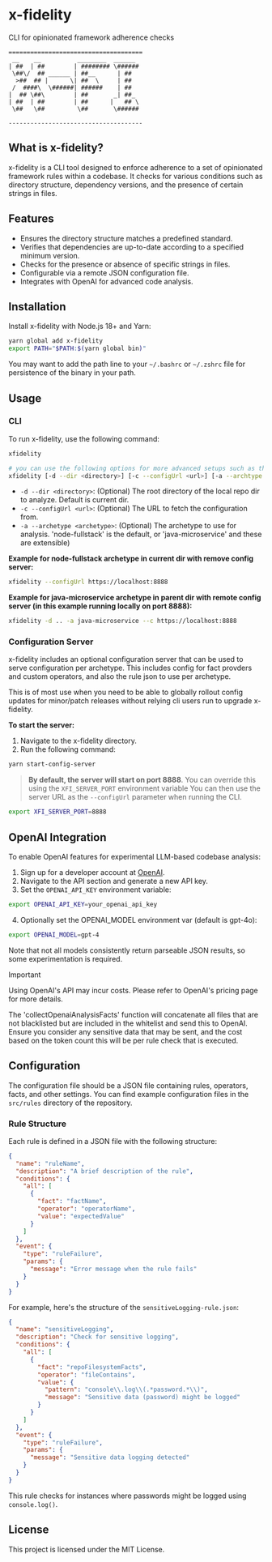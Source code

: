 # x-fidelity

CLI for opinionated framework adherence checks

```
=====================================
 __    __          ________  ______ 
| ##  | ##        | ######## \######
 \##\/  ## ______ | ##__      | ##  
  >##  ## |      \| ##  \     | ##  
 /  ####\  \######| ######    | ##  
|  ## \##\        | ##       _| ##_ 
| ##  | ##        | ##      |   ## \
 \##   \##         \##       \######
                               
-------------------------------------
```

## What is x-fidelity?

x-fidelity is a CLI tool designed to enforce adherence to a set of opinionated framework rules within a codebase. It checks for various conditions such as directory structure, dependency versions, and the presence of certain strings in files.

## Features

- Ensures the directory structure matches a predefined standard.
- Verifies that dependencies are up-to-date according to a specified minimum version.
- Checks for the presence or absence of specific strings in files.
- Configurable via a remote JSON configuration file.
- Integrates with OpenAI for advanced code analysis.

## Installation

Install x-fidelity with Node.js 18+ and Yarn:

```sh
yarn global add x-fidelity
export PATH="$PATH:$(yarn global bin)"
```

You may want to add the path line to your `~/.bashrc` or `~/.zshrc` file for persistence of the binary in your path.

## Usage

### CLI

To run x-fidelity, use the following command:

```sh
xfidelity

# you can use the following options for more advanced setups such as the remote config server
xfidelity [-d --dir <directory>] [-c --configUrl <url>] [-a --archtype <archetype>]
```

- `-d --dir <directory>`: (Optional) The root directory of the local repo dir to analyze.  Default is current dir.
- `-c --configUrl <url>`: (Optional) The URL to fetch the configuration from.
- `-a --archetype <archetype>`: (Optional) The archetype to use for analysis. 'node-fullstack' is the default, or 'java-microservice' and these are extensible)

**Example for node-fullstack archetype in current dir with remove config server:**

```sh
xfidelity --configUrl https://localhost:8888
```

**Example for java-microservice archetype in parent dir with remote config server (in this example running locally on port 8888):**

```sh
xfidelity -d .. -a java-microservice --c https://localhost:8888
```

### Configuration Server

x-fidelity includes an optional configuration server that can be used to serve configuration  per archetype.  This includes config for fact provders and custom operators, and also the rule json to use per archetype. 

This is of most use when you need to be able to globally rollout config updates for minor/patch releases without relying cli users run to upgrade x-fidelity.

**To start the server:**

1. Navigate to the x-fidelity directory.
2. Run the following command:

```sh
yarn start-config-server
```

> **By default, the server will start on port 8888**. You can override this using the `XFI_SERVER_PORT` environment variable You can then use the server URL as the `--configUrl` parameter when running the CLI.
```sh
export XFI_SERVER_PORT=8888
```

## OpenAI Integration

To enable OpenAI features for experimental LLM-based codebase analysis:

1. Sign up for a developer account at [OpenAI](https://platform.openai.com).
2. Navigate to the API section and generate a new API key.
3. Set the `OPENAI_API_KEY` environment variable:

```sh
export OPENAI_API_KEY=your_openai_api_key
```
4. Optionally set the OPENAI_MODEL environment var (default is gpt-4o):
```sh
export OPENAI_MODEL=gpt-4
```
Note that not all models consistently return parseable JSON results, so some experimentation is required.

> [!IMPORTANT]
> Using OpenAI's API may incur costs. Please refer to OpenAI's pricing page for more details.
> 
>The 'collectOpenaiAnalysisFacts' function will concatenate all files that are not blacklisted but are included in the whitelist and send this to OpenAI.  Ensure you consider any sensitive data that may be sent, and the cost based on the token count this will be per rule check that is executed.

## Configuration

The configuration file should be a JSON file containing rules, operators, facts, and other settings. You can find example configuration files in the `src/rules` directory of the repository.

### Rule Structure

Each rule is defined in a JSON file with the following structure:

```json
{
  "name": "ruleName",
  "description": "A brief description of the rule",
  "conditions": {
    "all": [
      {
        "fact": "factName",
        "operator": "operatorName",
        "value": "expectedValue"
      }
    ]
  },
  "event": {
    "type": "ruleFailure",
    "params": {
      "message": "Error message when the rule fails"
    }
  }
}
```

For example, here's the structure of the `sensitiveLogging-rule.json`:

```json
{
  "name": "sensitiveLogging",
  "description": "Check for sensitive logging",
  "conditions": {
    "all": [
      {
        "fact": "repoFilesystemFacts",
        "operator": "fileContains",
        "value": {
          "pattern": "console\\.log\\(.*password.*\\)",
          "message": "Sensitive data (password) might be logged"
        }
      }
    ]
  },
  "event": {
    "type": "ruleFailure",
    "params": {
      "message": "Sensitive data logging detected"
    }
  }
}
```

This rule checks for instances where passwords might be logged using `console.log()`.

## License

This project is licensed under the MIT License.
